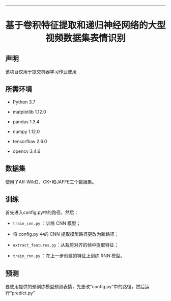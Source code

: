 
---   
<div align="center">    
 
# 基于卷积特征提取和递归神经网络的大型视频数据集表情识别

</div>
 
## 声明

该项目仅用于提交机器学习作业使用

## 所需环境

* Python 3.7

* matplotlib 1.12.0

* pandas 1.3.4

* numpy 1.12.0

* tensorflow 2.6.0

* opencv 3.4.6

## 数据集

使用了Aff-Wild2、CK+和JAFFE三个数据集。

## 训练

首先进入config.py中的路径，然后：

* `train_cnn.py` ：训练 CNN 模型；

* 将 config.py 中的 CNN 提取模型路径更改为新路径；

* `extract_features.py`：从裁剪对齐的帧中提取特征；

*  `train_rnn.py` ：在上一步创建的特征上训练 RNN 模型。

## 预测

要使用提供的预训练模型预测表情，先更改“config.py”中的路径，然后运行“predict.py”


```
